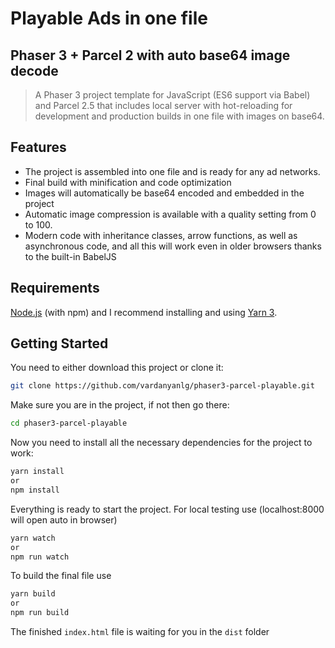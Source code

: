 # Playable Ads in one file
## Phaser 3 + Parcel 2 with auto base64 image decode
> A Phaser 3 project template for JavaScript (ES6 support via Babel) and Parcel 2.5 that includes local server with  hot-reloading for development and production builds in one file with images on base64.

## Features
- The project is assembled into one file and is ready for any ad networks.
- Final build with minification and code optimization
- Images will automatically be base64 encoded and embedded in the project
- Automatic image compression is available with a quality setting from 0 to 100.
- Modern code with inheritance classes, arrow functions, as well as asynchronous code, and all this will work even in older browsers thanks to the built-in BabelJS

## Requirements
[Node.js](https://nodejs.org/) (with npm) and I recommend installing and using [Yarn 3](https://yarnpkg.com/).

## Getting Started
You need to either download this project or clone it:
```bash
git clone https://github.com/vardanyanlg/phaser3-parcel-playable.git
```
Make sure you are in the project, if not then go there:
```bash
cd phaser3-parcel-playable
```
Now you need to install all the necessary dependencies for the project to work:
```bash
yarn install
or
npm install
```
Everything is ready to start the project.
For local testing use (localhost:8000 will open auto in browser)
```bash
yarn watch
or
npm run watch
```
To build the final file use
```bash
yarn build
or
npm run build
```
The finished `index.html` file is waiting for you in the `dist` folder
